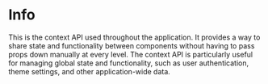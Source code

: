 # Info

This is the context API used throughout the application. It provides a way to share state and functionality between components without having to pass props down manually at every level. The context API is particularly useful for managing global state and functionality, such as user authentication, theme settings, and other application-wide data.
